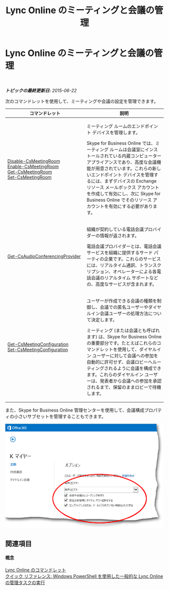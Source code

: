 ﻿---
title: Lync Online のミーティングと会議の管理
TOCTitle: Lync Online のミーティングと会議の管理
ms:assetid: a4d0c070-4df2-47df-a1e2-6ce62600a287
ms:mtpsurl: https://technet.microsoft.com/ja-jp/library/Dn362833(v=OCS.15)
ms:contentKeyID: 56270130
ms.date: 06/02/2017
mtps_version: v=OCS.15
ms.translationtype: HT
---

# Lync Online のミーティングと会議の管理

 

_**トピックの最終更新日:** 2015-06-22_

次のコマンドレットを使用して、ミーティングや会議の設定を管理できます。


<table>
<colgroup>
<col style="width: 50%" />
<col style="width: 50%" />
</colgroup>
<thead>
<tr class="header">
<th>コマンドレット</th>
<th>説明</th>
</tr>
</thead>
<tbody>
<tr class="odd">
<td><p><a href="disable-csmeetingroom.md">Disable-CsMeetingRoom</a><br />
<a href="enable-csmeetingroom.md">Enable-CsMeetingRoom</a><br />
<a href="get-csmeetingroom.md">Get-CsMeetingRoom</a><br />
<a href="set-csmeetingroom.md">Set-CsMeetingRoom</a></p></td>
<td><p>ミーティング ルームのエンドポイント デバイスを管理します。</p>
<p>Skype for Business Online では、ミーティング ルームは会議室にインストールされている内蔵コンピューター アプライアンスであり、高度な会議機能が用意されています。これらの新しいエンドポイント デバイスを管理するには、まずデバイスの Exchange リソース メールボックス アカウントを作成して有効にし、次に Skype for Business Online でそのリソース アカウントを有効にする必要があります。</p></td>
</tr>
<tr class="even">
<td><p><a href="get-csaudioconferencingprovider.md">Get-CsAudioConferencingProvider</a></p></td>
<td><p>組織が契約している電話会議プロバイダーの情報が返されます。</p>
<p>電話会議プロバイダーとは、電話会議サービスを組織に提供するサード パーティの企業です。これらのサービスには、リアルタイム通訳、トランスクリプション、オペレーターによる各電話会議のリアルタイム サポートなどの、高度なサービスが含まれます。</p></td>
</tr>
<tr class="odd">
<td><p><a href="get-csmeetingconfiguration.md">Get-CsMeetingConfiguration</a><br />
<a href="set-csmeetingconfiguration.md">Set-CsMeetingConfiguration</a></p></td>
<td><p>ユーザーが作成できる会議の種類を制御し、会議での匿名ユーザーやダイヤルイン会議ユーザーの処理方法について決定します。</p>
<p>ミーティング (または会議とも呼ばれます) は、Skype for Business Online の重要部分です。たとえばこれらのコマンドレットを使用して、ダイヤルイン ユーザーに対して会議への参加を自動的に許可せず、会議ロビーへルーティングされるように会議を構成できます。これらのダイヤルイン ユーザーは、発表者から会議への参加を承認されるまで、保留のままロビーで待機します。</p></td>
</tr>
</tbody>
</table>


また、Skype for Business Online 管理センターを使用して、会議構成プロパティの小さいサブセットを管理することもできます。

![Lync 管理センター、全般オプションのプロパティ](images/Dn362833.acf90793-7ee4-4faf-b791-f149dd5df2a5(OCS.15).png "Lync 管理センター、全般オプションのプロパティ")

## 関連項目

#### 概念

[Lync Online のコマンドレット](the-skype-for-business-online-cmdlets.md)  
[クイック リファレンス: Windows PowerShell を使用した一般的な Lync Online の管理タスクの実行](quick-reference-using-windows-powershell-to-do-common-skype-for-business-online-management-tasks.md)

